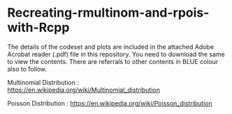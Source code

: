 # Recreating-rmultinom-and-rpois-with-Rcpp

The details of the codeset and plots are included in the attached Adobe Acrobat reader (.pdf) file in this repository. 
You need to download the same to view the contents. There are referrals to other contents in BLUE colour also to follow.

Multinomial Distribution : https://en.wikipedia.org/wiki/Multinomial_distribution

Poisson Distribution : https://en.wikipedia.org/wiki/Poisson_distribution
